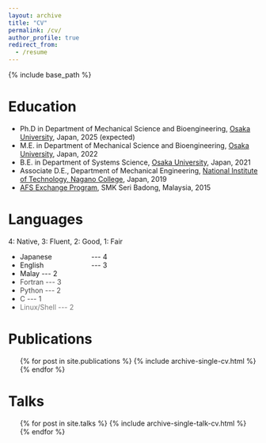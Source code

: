 ```yaml
---
layout: archive
title: "CV"
permalink: /cv/
author_profile: true
redirect_from:
  - /resume
---
```


{% include base_path %}

Education
======
* Ph.D in Department of Mechanical Science and Bioengineering, [Osaka University][ou], Japan, 2025 (expected)
* M.E. in Department of Mechanical Science and Bioengineering, [Osaka University][ou], Japan, 2022
* B.E. in Department of Systems Science, [Osaka University][ou], Japan, 2021
* Associate D.E., Department of Mechanical Engineering, [National Institute of Technology, Nagano College][nitc], Japan, 2019
* [AFS Exchange Program][afs], SMK Seri Badong, Malaysia, 2015
  
Languages
======

4: Native, 3: Fluent, 2: Good, 1: Fair
* <span style="color: #171717; display: inline-block; width: 10em; "> Japanese </span>    --- 4
* <span style="color: #171717; display: inline-block; width: 10em; "> English </span>     --- 3
* <span style="color: #171717; "> Malay       --- 2 </span>
* <span style="color: #4a4a4a; "> Fortran     --- 3 </span>
* <span style="color: #4a4a4a; "> Python      --- 2 </span>
* <span style="color: #4a4a4a; "> C           --- 1 </span>
* <span style="color: #787878; "> Linux/Shell --- 2 </span>

Publications
======
  <ul>{% for post in site.publications %}
    {% include archive-single-cv.html %}
  {% endfor %}</ul>
  
Talks
======
  <ul>{% for post in site.talks %}
    {% include archive-single-talk-cv.html %}
  {% endfor %}</ul>
  
[ou]:https://www.osaka-u.ac.jp/en
[nitc]:https://www.nagano-nct.ac.jp/english/index.php
[afs]:https://afs.org/
